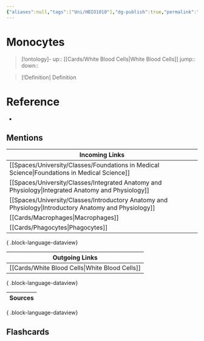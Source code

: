 ```yaml
---
{"aliases":null,"tags":["Uni/HBIO1010"],"dg-publish":true,"permalink":"/cards/monocytes/","dgPassFrontmatter":true}
---
```


# Monocytes

> [!ontology]-
> up:: [[Cards/White Blood Cells\|White Blood Cells]]
> jump:: 
> down:: 

> [!Definition] Definition

# Reference

- 

## Mentions

| Incoming Links                                                                                            |
| --------------------------------------------------------------------------------------------------------- |
| [[Spaces/University/Classes/Foundations in Medical Science\|Foundations in Medical Science]]           |
| [[Spaces/University/Classes/Integrated Anatomy and Physiology\|Integrated Anatomy and Physiology]]     |
| [[Spaces/University/Classes/Introductory Anatomy and Physiology\|Introductory Anatomy and Physiology]] |
| [[Cards/Macrophages\|Macrophages]]                                                                     |
| [[Cards/Phagocytes\|Phagocytes]]                                                                       |

{ .block-language-dataview}

| Outgoing Links                                    |
| ------------------------------------------------- |
| [[Cards/White Blood Cells\|White Blood Cells]] |

{ .block-language-dataview}

| Sources |
| ------- |

{ .block-language-dataview}

## Flashcards